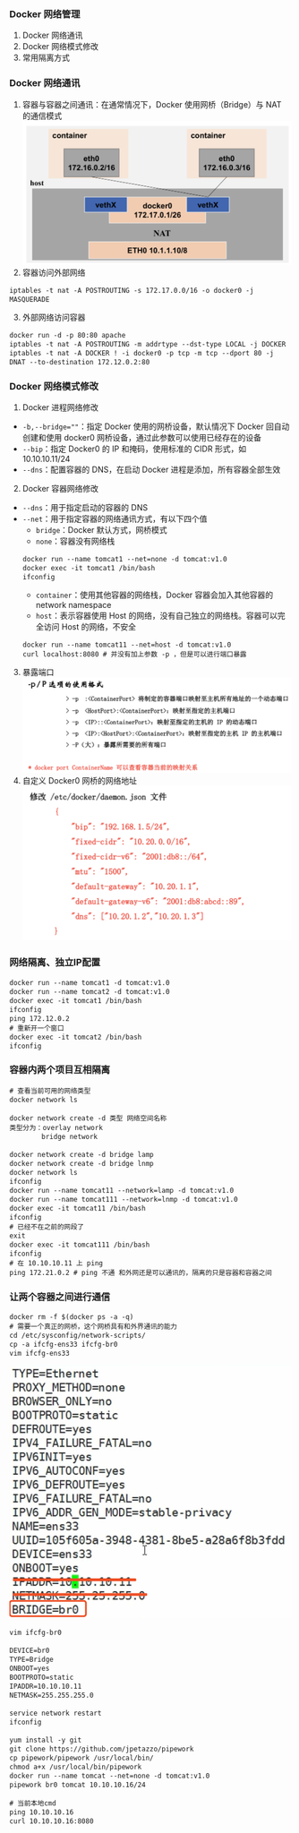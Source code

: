 ### Docker 网络管理
1. Docker 网络通讯
2. Docker 网络模式修改
3. 常用隔离方式

### Docker 网络通讯
1. 容器与容器之间通讯：在通常情况下，Docker 使用网桥（Bridge）与 NAT 的通信模式
![docker容器与容器之间通讯.png](./images/docker容器与容器之间通讯.png)
2. 容器访问外部网络
```
iptables -t nat -A POSTROUTING -s 172.17.0.0/16 -o docker0 -j MASQUERADE
```
3. 外部网络访问容器
```
docker run -d -p 80:80 apache
iptables -t nat -A POSTROUTING -m addrtype --dst-type LOCAL -j DOCKER
iptables -t nat -A DOCKER ! -i docker0 -p tcp -m tcp --dport 80 -j DNAT --to-destination 172.12.0.2:80
```

### Docker 网络模式修改
1. Docker 进程网络修改
  - `-b,--bridge=""`：指定 Docker 使用的网桥设备，默认情况下 Docker 回自动创建和使用 docker0 网桥设备，通过此参数可以使用已经存在的设备
  - `--bip`：指定 Docker0 的 IP 和掩码，使用标准的 CIDR 形式，如 10.10.10.11/24
  - `--dns`：配置容器的 DNS，在启动 Docker 进程是添加，所有容器全部生效
2. Docker 容器网络修改
  - `--dns`：用于指定启动的容器的 DNS
  - `--net`：用于指定容器的网络通讯方式，有以下四个值
    - `bridge`：Docker 默认方式，网桥模式
    - `none`：容器没有网络栈
    ```
    docker run --name tomcat1 --net=none -d tomcat:v1.0
    docker exec -it tomcat1 /bin/bash
    ifconfig
    ```
    - `container`：使用其他容器的网络栈，Docker 容器会加入其他容器的 network namespace
    - `host`：表示容器使用 Host 的网络，没有自己独立的网络栈。容器可以完全访问 Host 的网络，不安全
    ```
    docker run --name tomcat11 --net=host -d tomcat:v1.0
    curl localhost:8080 # 并没有加上参数 -p ，但是可以进行端口暴露
    ```
3. 暴露端口
![docker网络管理-暴露端口.png](./images/docker网络管理-暴露端口.png)
4. 自定义 Docker0 网桥的网络地址
![自定义docker0网桥的网络地址.png](./images/自定义docker0网桥的网络地址.png)

### 网络隔离、独立IP配置
```
docker run --name tomcat1 -d tomcat:v1.0
docker run --name tomcat2 -d tomcat:v1.0
docker exec -it tomcat1 /bin/bash
ifconfig
ping 172.12.0.2
# 重新开一个窗口
docker exec -it tomcat2 /bin/bash
ifconfig
```

### 容器内两个项目互相隔离
```
# 查看当前可用的网络类型
docker network ls

docker network create -d 类型 网络空间名称
类型分为：overlay network
        bridge network

docker network create -d bridge lamp
docker network create -d bridge lnmp
docker network ls
ifconfig
docker run --name tomcat11 --network=lamp -d tomcat:v1.0
docker run --name tomcat111 --network=lnmp -d tomcat:v1.0
docker exec -it tomcat11 /bin/bash
ifconfig
# 已经不在之前的网段了
exit
docker exec -it tomcat111 /bin/bash
ifconfig
# 在 10.10.10.11 上 ping
ping 172.21.0.2 # ping 不通 和外网还是可以通讯的，隔离的只是容器和容器之间
```

### 让两个容器之间进行通信
```
docker rm -f $(docker ps -a -q)
# 需要一个真正的网桥，这个网桥具有和外界通讯的能力
cd /etc/sysconfig/network-scripts/
cp -a ifcfg-ens33 ifcfg-br0
vim ifcfg-ens33
```
![ifdfg-ens33配置.png ](./images/ifdfg-ens33配置.png)
```
vim ifcfg-br0

DEVICE=br0
TYPE=Bridge
ONBOOT=yes
BOOTPROTO=static
IPADDR=10.10.10.11
NETMASK=255.255.255.0

service network restart
ifconfig

yum install -y git
git clone https://github.com/jpetazzo/pipework
cp pipework/pipework /usr/local/bin/
chmod a+x /usr/local/bin/pipework
docker run --name tomcat --net=none -d tomcat:v1.0
pipework br0 tomcat 10.10.10.16/24

# 当前本地cmd
ping 10.10.10.16
curl 10.10.10.16:8080
```
